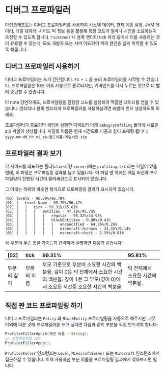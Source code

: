 # 디버그 프로파일러

마인크래프트는 디버그 프로파일러를 사용하여 시스템 데이터, 현재 게임 설정, JVM 데이터, 레벨 데이터, 사이드 틱 정보 등을 활용해 특정 코드가 얼마나 시간을 소요하는지 측정할 수 있도록 합니다. `TickEvent` 나 블록 엔티티 tick 처리 등에서 이를 사용하는 것이 유용할 수 있는데, 모드 개발자 또는 서버 어드민이 랙의 원인을 쉽게 파악할 수 있도록 해줍니다.

## 디버그 프로파일러 사용하기

디버그 프로파일러는 쓰기 간단합니다. `F3 + L` 을 눌러 프로파일러를 시작할 수 있습니다. 프로파일링은 10초 이후 자동으로 종료되지만, 키바인드를 다시 누르는 것으로 더 빨리 중단할 수 있습니다.

!!! note
    당연하게도, 프로파일링을 진행할 코드를 실행해야 적절한 데이터를 얻을 수 있습니다. 엔티티나 블록 엔티티에 프로파일러를 사용하실려면 레벨에 먼저 생성하도록 하세요.

프로파일러가 종료되면 게임을 실행한 디렉토리 아래 `debug/profiling` 폴더에 새로운 zip 파일이 생성됩니다.
파일의 이름은 현재 시간으로 다음과 같이 포매팅 됩니다: `yyyy-mm-dd_hh_mi_ss-월드이름-게임버전.zip`

## 프로파일러 결과 보기

각 사이드를 대표하는 폴더(`client` 랑 `server`)에는 `profiling.txt` 라는 파일이 있을텐데, 이 파일은 프로파일링 결과를 담고 있습니다. 이 파일 맨 위에는 게임 버전과 프로파일링이 진행된 시간이 밀리세컨드로 표시되어 있습니다.

그 아래는 하위와 비슷한 형식으로 프로파일링 결과가 표시되어 있습니다.

```
[00] levels - 96.70%/96.70%
[01] |   Level Name - 99.76%/96.47%
[02] |   |   tick - 99.31%/95.81%
[03] |   |   |   entities - 47.72%/45.72%
[04] |   |   |   |   regular - 98.32%/44.95%
[04] |   |   |   |   blockEntities - 0.90%/0.41%
[05] |   |   |   |   |   unspecified - 64.26%/0.26%
[05] |   |   |   |   |   minecraft:furnace - 33.35%/0.14%
[05] |   |   |   |   |   minecraft:chest - 2.39%/0.01%
```

각 부분이 무슨 뜻을 가지는지 간략하게 설명하면 다음과 같습니다:

| [02]   | tick   | 99.31%                                                                                    | 95.81%              |
|:------ |:------ |:----------------------------------------------------------------------------------------- |:------------------- |
| 부분의 깊이 | 부분의 이름 | 부모 기준으로 부분이 소요한 시간의 백분율. 깊이 0은 틱 전체에서 소요한 시간의 백분율. 깊이 1은 그 부모(깊이 0)에서 소요된 시간중 소요한 시간의 백분율 | 틱 전체에서 소요한 시간의 백분율. |

## 직접 짠 코드 프로파일링 하기

디버그 프로파일러는 `Entity` 와 `BlockEntity` 프로파일링을 자동으로 해주지만 그것 이외에 다른 것에 프로파일러를 쓰고 싶다면 다음과 같이 부분을 직접 만드셔야 합니다:

```java
ProfilerFiller#push(섹션 이름 : String);
// 프로파일링할 코드
ProfilerFiller#pop();
```

`ProfilerFiller` 인스턴스는 `Level`, `MinecraftServer` 또는 `Minecraft` 인스턴스에서 접근하실 수 있습니다.
이제 사용하신 부분 이름을 프로파일링 결과에서 찾아보시면 됩니다.
